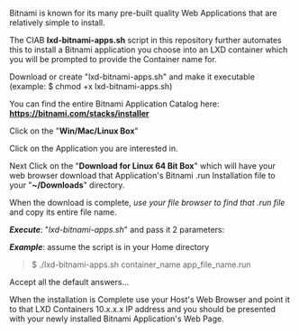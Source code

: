 Bitnami is known for its many pre-built quality Web Applications that are relatively simple to install.

The CIAB **lxd-bitnami-apps.sh** script in this repository further automates this to install a Bitnami application you choose
into an LXD container which you will be prompted to provide the Container name for.

Download or create "lxd-bitnami-apps.sh" and make it executable (example:  $ chmod +x lxd-bitnami-apps.sh)

You can find the entire Bitnami Application Catalog here:   **https://bitnami.com/stacks/installer**

Click on the "**Win/Mac/Linux Box**"

Click on the Application you are interested in.

Next Click on the "**Download for Linux 64 Bit Box**" which will have your web browser download that Application's
Bitnami .run Installation file to your "**~/Downloads**" directory.

When the download is complete, *use your file browser to find that .run file* and copy its entire file name.

**_Execute_**: "_lxd-bitnami-apps.sh_" and pass it 2 parameters:

**_Example_**: assume the script is in your Home directory

> $ ./lxd-bitnami-apps.sh container_name app_file_name.run

Accept all the default answers...

When the installation is Complete use your Host's Web Browser and point it to that LXD Containers 10.x.x.x IP address
and you should be presented with your newly installed Bitnami Application's Web Page.
